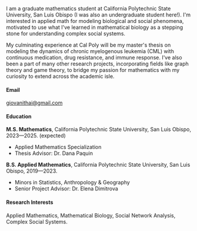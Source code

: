 I am a graduate mathematics student at California Polytechnic State University, San Luis Obispo (I was also an undergraduate student here!). I'm interested in applied math for modeling biological and social phenomena, motivated to use what I've learned in mathematical biology as a stepping stone for understanding complex social systems.

My culminating experience at Cal Poly will be my master's thesis on modeling the dynamics of chronic myelogenous leukemia (CML) with continuous medication, drug resistance, and immune response. I've also been a part of many other research projects, incorporating fields like graph theory and game theory, to bridge my passion for mathematics with my curiosity to extend across the academic isle.


#### Email
giovanithai@gmail.com

#### Education
<strong>M.S. Mathematics</strong>, California Polytechnic State University, San Luis Obispo, 2023—2025. (expected)
- Applied Mathematics Specialization
- Thesis Advisor: Dr. Dana Paquin

<strong>B.S. Applied Mathematics</strong>, California Polytechnic State University, San Luis Obispo, 2019—2023.
- Minors in Statistics, Anthropology & Geography
- Senior Project Advisor: Dr. Elena Dimitrova

#### Research Interests
Applied Mathematics, Mathematical Biology, Social Network Analysis, Complex Social Systems.

